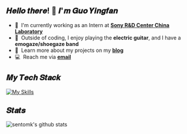 <h2 align="left" id="macropower-title">𝑯𝒆𝒍𝒍𝒐 𝒕𝒉𝒆𝒓𝒆! 👋 𝑰'𝒎 𝑮𝒖𝒐 𝒀𝒊𝒏𝒈𝒇𝒂𝒏</h2>

- :office: &nbsp;I'm currently working as an Intern at **[Sony R&D Center China Laboratory](https://www.sony.com/en/SonyInfo/research/about/china-laboratory/)**
- :guitar: &nbsp;Outside of coding, I enjoy playing the **electric guitar**, and I have a **emogaze/shoegaze band**
- :book: &nbsp;Learn more about my projects on my **[blog](https://www.sentomk.icu)**
- :computer: &nbsp;Reach me via **[email](mailto:sentomk040924@gmail.com)**


## 𝑴𝒚 𝑻𝒆𝒄𝒉 𝑺𝒕𝒂𝒄𝒌

[![My Skills](https://skillicons.dev/icons?i=cpp,cmake,lua,unreal,linux,rust)](https://skillicons.dev)

## 𝑺𝒕𝒂𝒕𝒔

![sentomk's github stats](https://github-readme-stats.vercel.app/api?username=sentomk&show_icons=true&theme=dracula)
